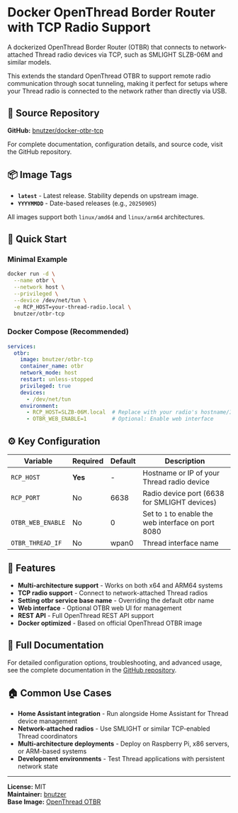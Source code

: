 # Docker OpenThread Border Router with TCP Radio Support

A dockerized OpenThread Border Router (OTBR) that connects to network-attached Thread radio devices via TCP, such as SMLIGHT SLZB-06M and similar models.

This extends the standard OpenThread OTBR to support remote radio communication through socat tunneling, making it perfect for setups where your Thread radio is connected to the network rather than directly via USB.

## 🔗 Source Repository

**GitHub:** [bnutzer/docker-otbr-tcp](https://github.com/bnutzer/docker-otbr-tcp)

For complete documentation, configuration details, and source code, visit the GitHub repository.

## 📦 Image Tags

- **`latest`** - Latest release. Stability depends on upstream image.
- **`YYYYMMDD`** - Date-based releases (e.g., `20250905`)

All images support both `linux/amd64` and `linux/arm64` architectures.

## 🚀 Quick Start

### Minimal Example
```bash
docker run -d \
  --name otbr \
  --network host \
  --privileged \
  --device /dev/net/tun \
  -e RCP_HOST=your-thread-radio.local \
  bnutzer/otbr-tcp
```

### Docker Compose (Recommended)
```yaml
services:
  otbr:
    image: bnutzer/otbr-tcp
    container_name: otbr
    network_mode: host
    restart: unless-stopped
    privileged: true
    devices:
      - /dev/net/tun
    environment:
      - RCP_HOST=SLZB-06M.local  # Replace with your radio's hostname/IP
      - OTBR_WEB_ENABLE=1        # Optional: Enable web interface
```

## ⚙️ Key Configuration

| Variable | Required | Default | Description |
|----------|----------|---------|-------------|
| `RCP_HOST` | **Yes** | - | Hostname or IP of your Thread radio device |
| `RCP_PORT` | No | 6638 | Radio device port (6638 for SMLIGHT devices) |
| `OTBR_WEB_ENABLE` | No | 0 | Set to `1` to enable the web interface on port 8080 |
| `OTBR_THREAD_IF` | No | wpan0 | Thread interface name |

## 🌟 Features

- **Multi-architecture support** - Works on both x64 and ARM64 systems
- **TCP radio support** - Connect to network-attached Thread radios
- **Setting otbr service base name** - Overriding the default otbr name
- **Web interface** - Optional OTBR web UI for management
- **REST API** - Full OpenThread REST API support
- **Docker optimized** - Based on official OpenThread OTBR image

## 📖 Full Documentation

For detailed configuration options, troubleshooting, and advanced usage, see the complete documentation in the [GitHub repository](https://github.com/bnutzer/docker-otbr-tcp).

## 🏠 Common Use Cases

- **Home Assistant integration** - Run alongside Home Assistant for Thread device management
- **Network-attached radios** - Use SMLIGHT or similar TCP-enabled Thread coordinators
- **Multi-architecture deployments** - Deploy on Raspberry Pi, x86 servers, or ARM-based systems
- **Development environments** - Test Thread applications with persistent network state

---

**License:** MIT  
**Maintainer:** [bnutzer](https://github.com/bnutzer)  
**Base Image:** [OpenThread OTBR](https://hub.docker.com/r/openthread/otbr)
